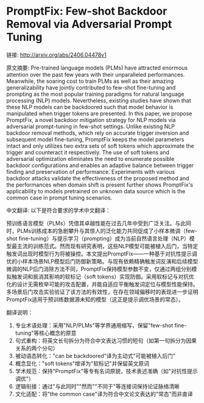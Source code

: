 # PromptFix: Few-shot Backdoor Removal via Adversarial Prompt Tuning

链接: http://arxiv.org/abs/2406.04478v1

原文摘要:
Pre-trained language models (PLMs) have attracted enormous attention over the
past few years with their unparalleled performances. Meanwhile, the soaring
cost to train PLMs as well as their amazing generalizability have jointly
contributed to few-shot fine-tuning and prompting as the most popular training
paradigms for natural language processing (NLP) models. Nevertheless, existing
studies have shown that these NLP models can be backdoored such that model
behavior is manipulated when trigger tokens are presented. In this paper, we
propose PromptFix, a novel backdoor mitigation strategy for NLP models via
adversarial prompt-tuning in few-shot settings. Unlike existing NLP backdoor
removal methods, which rely on accurate trigger inversion and subsequent model
fine-tuning, PromptFix keeps the model parameters intact and only utilizes two
extra sets of soft tokens which approximate the trigger and counteract it
respectively. The use of soft tokens and adversarial optimization eliminates
the need to enumerate possible backdoor configurations and enables an adaptive
balance between trigger finding and preservation of performance. Experiments
with various backdoor attacks validate the effectiveness of the proposed method
and the performances when domain shift is present further shows PromptFix's
applicability to models pretrained on unknown data source which is the common
case in prompt tuning scenarios.

中文翻译:
以下是符合要求的学术中文翻译：

预训练语言模型（PLMs）凭借其卓越性能在过去几年中受到广泛关注。与此同时，PLMs训练成本的急剧攀升与其惊人的泛化能力共同促成了小样本微调（few-shot fine-tuning）与提示学习（prompting）成为当前自然语言处理（NLP）模型最主流的训练范式。然而现有研究表明，这些NLP模型可能被植入后门，当特定触发词出现时模型行为将被操控。本文提出PromptFix——一种基于对抗性提示调优的小样本场景NLP模型后门防御新策略。与现有依赖精确触发词反演和后续模型微调的NLP后门消除方法不同，PromptFix保持模型参数不变，仅通过两组分别模拟触发词和抵消其影响的软标记（soft tokens）实现防御。采用软标记与对抗优化的设计无需枚举可能的攻击配置，并能自适应平衡触发词定位与模型性能保持。多场景后门攻击实验验证了该方法的有效性，在存在领域偏移时的表现进一步证明PromptFix适用于预训练数据源未知的模型（这正是提示调优场景的常态）。

翻译说明：
1. 专业术语处理：采用"NLP/PLMs"等学界通用缩写，保留"few-shot fine-tuning"等核心概念的原意
2. 句式重构：将英文长句拆分为符合中文表达习惯的短句（如第一句拆分为因果关系的两个分句）
3. 被动语态转化："can be backdoored"译为主动式"可能被植入后门"
4. 概念显化："soft tokens"增译为"软标记"并保留英文原词
5. 学术规范：保持"PromptFix"等专有名词原貌，技术表述准确（如"对抗性提示调优"）
6. 逻辑衔接：通过"与此同时""然而""不同于"等连接词保持论证脉络清晰
7. 文化适配：将"the common case"译为符合中文论文表达的"常态"而非直译
